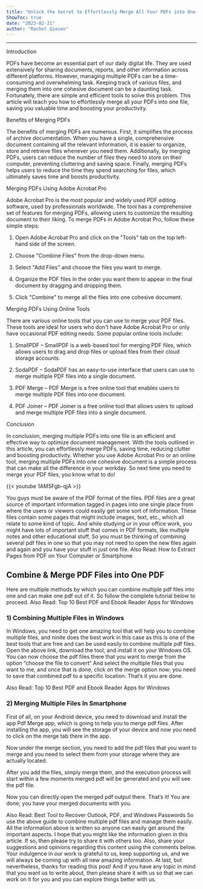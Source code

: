 ```yaml
---
title: "Unlock the Secret to Effortlessly Merge All Your PDFs into One File - Save Time and Boost Productivity Now!"
ShowToc: true 
date: "2023-02-21"
author: "Rachel Giesen"
---
```

*****
Introduction

PDFs have become an essential part of our daily digital life. They are used extensively for sharing documents, reports, and other information across different platforms. However, managing multiple PDFs can be a time-consuming and overwhelming task. Keeping track of various files, and merging them into one cohesive document can be a daunting task. Fortunately, there are simple and efficient tools to solve this problem. This article will teach you how to effortlessly merge all your PDFs into one file, saving you valuable time and boosting your productivity.

Benefits of Merging PDFs

The benefits of merging PDFs are numerous. First, it simplifies the process of archive documentation. When you have a single, comprehensive document containing all the relevant information, it is easier to organize, store and retrieve files whenever you need them. Additionally, by merging PDFs, users can reduce the number of files they need to store on their computer, preventing cluttering and saving space. Finally, merging PDFs helps users to reduce the time they spend searching for files, which ultimately saves time and boosts productivity.

Merging PDFs Using Adobe Acrobat Pro

Adobe Acrobat Pro is the most popular and widely used PDF editing software, used by professionals worldwide. The tool has a comprehensive set of features for merging PDFs, allowing users to customize the resulting document to their liking. To merge PDFs in Adobe Acrobat Pro, follow these simple steps:

1. Open Adobe Acrobat Pro and click on the "Tools" tab on the top left-hand side of the screen.

2. Choose "Combine Files" from the drop-down menu.

3. Select "Add Files" and choose the files you want to merge.

4. Organize the PDF files in the order you want them to appear in the final document by dragging and dropping them.

5. Click "Combine" to merge all the files into one cohesive document.

Merging PDFs Using Online Tools

There are various online tools that you can use to merge your PDF files. These tools are ideal for users who don't have Adobe Acrobat Pro or only have occasional PDF editing needs. Some popular online tools include:

1. SmallPDF – SmallPDF is a web-based tool for merging PDF files, which allows users to drag and drop files or upload files from their cloud storage accounts.

2. SodaPDF – SodaPDF has an easy-to-use interface that users can use to merge multiple PDF files into a single document.

3. PDF Merge – PDF Merge is a free online tool that enables users to merge multiple PDF files into one document.

4. PDF Joiner – PDF Joiner is a free online tool that allows users to upload and merge multiple PDF files into a single document.

Conclusion

In conclusion, merging multiple PDFs into one file is an efficient and effective way to optimize document management. With the tools outlined in this article, you can effortlessly merge PDFs, saving time, reducing clutter and boosting productivity. Whether you use Adobe Acrobat Pro or an online tool, merging multiple PDFs into one cohesive document is a simple process that can make all the difference in your workday. So next time you need to merge your PDF files, you know what to do!

{{< youtube 1AM5Fgb-qjA >}} 



You guys must be aware of the PDF format of the files. PDF files are a great source of important information tagged in pages into one single place from where the users or viewers could easily get some sort of information. These files contain some pages that might include images, text, etc., which all relate to some kind of topic.
And while studying or in your office work, you might have lots of important stuff that comes in PDF formats, like multiple notes and other educational stuff, So you must be thinking of combining several pdf files in one so that you may not need to open the new files again and again and you have your stuff in just one file.
Also Read: How to Extract Pages from PDF on Your Computer or Smartphone

 
## Combine & Merge PDF Files into One PDF


Here are multiple methods by which you can combine multiple pdf files into one and can make one pdf out of it. So follow the complete tutorial below to proceed.
Also Read: Top 10 Best PDF and Ebook Reader Apps for Windows

 
### 1) Combining Multiple Files in Windows
 

In Windows, you need to get one amazing tool that will help you to combine multiple files, and ninite does the best work in this case as this is one of the best tools that are free and can be used easily to combine multiple pdf files.
Open the above link, download the tool, and install it on your Windows OS.
You can now choose the pdf files there that you want to merge from the option “choose the file to convert“
And select the multiple files that you want to me, and once that is done, click on the merge option now; you need to save that combined pdf to a specific location. 
That’s it you are done.



Also Read: Top 10 Best PDF and Ebook Reader Apps for Windows

 
### 2) Merging Multiple Files In Smartphone
 

First of all, on your Android device, you need to download and install the app Pdf Merge app, which is going to help you to merge pdf files.
After installing the app, you will see the storage of your device and now you need to click on the merge tab there in the app.


Now under the merge section, you need to add the pdf files that you want to merge and you need to select them from your storage where they are actually located.


After you add the files, simply merge them, and the execution process will start within a few moments merged pdf will be generated and you will see the pdf file.


Now you can directly open the merged pdf output there.
That’s it! You are done; you have your merged documents with you.



Also Read: Best Tool to Recover Outlook, PDF, and Windows Passwords
So use the above guide to combine multiple pdf files and manage them easily. All the information above is written so anyone can easily get around the important aspects. I hope that you might like the information given in this article. If so, then please try to share it with others too.
Also, share your suggestions and opinions regarding this content using the comments below. Your indulgence in our work is grateful to us, keep supporting us, and we will always be coming up with all new amazing information. At last, but nevertheless, thanks for reading this post! And if you have any topic in mind that you want us to write about, then please share it with us so that we can work on it for you and you can explore things better with us.




